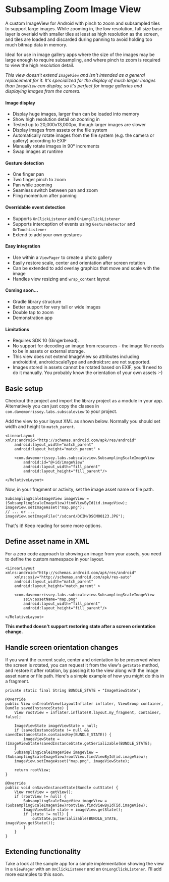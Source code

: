 Subsampling Zoom Image View
===========================

A custom ImageView for Android with pinch to zoom and subsampled tiles to support large images. While zooming in, the
low resolution, full size base layer is overlaid with smaller tiles at least as high resolution as the screen, and
tiles are loaded and discarded during panning to avoid holding too much bitmap data in memory.

Ideal for use in image gallery apps where the size of the images may be large enough to require subsampling, and where
pinch to zoom is required to view the high resolution detail.

*This view doesn't extend `ImageView` and isn't intended as a general replacement for it. It's specialized for the display of much larger images than `ImageView` can display, so it's perfect for image galleries and displaying images from the camera.*

#### Image display
* Display huge images, larger than can be loaded into memory
* Show high resolution detail on zooming in
* Tested up to 20,000x13,000px, though larger images are slower
* Display images from assets or the file system
* Automatically rotate images from the file system (e.g. the camera or gallery) according to EXIF
* Manually rotate images in 90° increments
* Swap images at runtime

#### Gesture detection
* One finger pan
* Two finger pinch to zoom
* Pan while zooming
* Seamless switch between pan and zoom
* Fling momentum after panning

#### Overridable event detection
* Supports `OnClickListener` and `OnLongClickListener`
* Supports interception of events using `GestureDetector` and `OnTouchListener`
* Extend to add your own gestures

#### Easy integration
* Use within a `ViewPager` to create a photo gallery
* Easily restore scale, center and orientation after screen rotation
* Can be extended to add overlay graphics that move and scale with the image
* Handles view resizing and `wrap_content` layout

#### Coming soon...
* Gradle library structure
* Better support for very tall or wide images
* Double tap to zoom
* Demonstration app

#### Limitations
* Requires SDK 10 (Gingerbread).
* No support for decoding an image from resources - the image file needs to be in assets or external storage.
* This view does not extend ImageView so attributes including android:tint, android:scaleType and android:src are not supported.
* Images stored in assets cannot be rotated based on EXIF, you'll need to do it manually. You probably know the orientation of your own assets :-)

## Basic setup

Checkout the project and import the library project as a module in your app. Alternatively you can just copy the classes in `com.davemorrissey.labs.subscaleview` to your project.

Add the view to your layout XML as shown below. Normally you should set width and height to `match_parent`.

    <LinearLayout xmlns:android="http://schemas.android.com/apk/res/android"
        android:layout_width="match_parent"
        android:layout_height="match_parent" >

        <com.davemorrissey.labs.subscaleview.SubsamplingScaleImageView
            android:id="@+id/imageView"
            android:layout_width="fill_parent"
            android:layout_height="fill_parent"/>

    </RelativeLayout>

Now, in your fragment or activity, set the image asset name or file path.

    SubsamplingScaleImageView imageView = (SubsamplingScaleImageView)findViewById(id.imageView);
    imageView.setImageAsset("map.png");
    // ... or ...
    imageView.setImageFile("/sdcard/DCIM/DSCM00123.JPG");

That's it! Keep reading for some more options.

## Define asset name in XML

For a zero code approach to showing an image from your assets, you need to define the custom namespace in your layout.

    <LinearLayout xmlns:android="http://schemas.android.com/apk/res/android"
        xmlns:ssiv="http://schemas.android.com/apk/res-auto"
        android:layout_width="match_parent"
        android:layout_height="match_parent" >

        <com.davemorrissey.labs.subscaleview.SubsamplingScaleImageView
            ssiv:assetName="map.png"
            android:layout_width="fill_parent"
            android:layout_height="fill_parent"/>
            
    </RelativeLayout>

**This method doesn't support restoring state after a screen orientation change.**

## Handle screen orientation changes

If you want the current scale, center and orientation to be preserved when the screen is rotated, you can request it from the view's `getState` method, and restore it after rotation, by passing it to the view along with the image asset name or file path. Here's a simple example of how you might do this in a fragment.

    private static final String BUNDLE_STATE = "ImageViewState";

    @Override
    public View onCreateView(LayoutInflater inflater, ViewGroup container, Bundle savedInstanceState) {
        View rootView = inflater.inflate(R.layout.my_fragment, container, false);
        
        ImageViewState imageViewState = null;
        if (savedInstanceState != null && savedInstanceState.containsKey(BUNDLE_STATE)) {
            imageViewState = (ImageViewState)savedInstanceState.getSerializable(BUNDLE_STATE);
        }
        SubsamplingScaleImageView imageView = (SubsamplingScaleImageView)rootView.findViewById(id.imageView);
        imageView.setImageAsset("map.png", imageViewState);
        
        return rootView;
    }

    @Override
    public void onSaveInstanceState(Bundle outState) {
        View rootView = getView();
        if (rootView != null) {
            SubsamplingScaleImageView imageView = (SubsamplingScaleImageView)rootView.findViewById(id.imageView);
            ImageViewState state = imageView.getState();
            if (state != null) {
                outState.putSerializable(BUNDLE_STATE, imageView.getState());
            }
        }
    }

## Extending functionality

Take a look at the sample app for a simple implementation showing the view in a `ViewPager` with an `OnClickListener` and an `OnLongClickListener`. I'll add more examples to this soon.